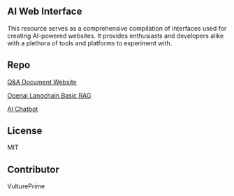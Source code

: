 ## AI Web Interface
 This resource serves as a comprehensive compilation of interfaces used for creating AI-powered websites. 
 It provides enthusiasts and developers alike with a plethora of tools and platforms to experiment with. 

## Repo

[Q&A Document Website](https://github.com/vultureprime/ai-web-interface/tree/main/next-rag-faqs) 

[Openai Langchain Basic RAG](https://github.com/vultureprime/ai-web-interface/tree/main/next-openai-langchain-basic-RAG)

[AI Chatbot](https://github.com/vultureprime/ai-web-interface/tree/main/next-ui-chat-bot)


## License

MIT

## Contributor

VulturePrime
